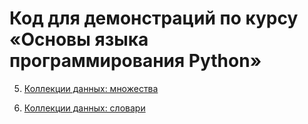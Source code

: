 # Код для демонстраций по курсу «Основы языка программирования Python»

5. [Коллекции данных: множества](01_firstapp)

6. [Коллекции данных: словари](02_resources)
